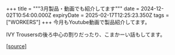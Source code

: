 +++
title = """3月製品・動画でも紹介してます"""
date = 2024-12-02T10:54:00.000Z
expiryDate = 2025-02-17T12:25:23.350Z
tags = ["WORKERS"]
+++
今月もYoutube動画で製品紹介してます。

IVY Trousersの後ろ中心の割りだったり、こまかーい話もしてます。

[[source]](http://eworkers.blogspot.com/2024/12/3_2.html)
